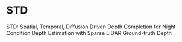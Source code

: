 # STD
STD: Spatial, Temporal, Diffusion Driven Depth Completion for Night Condition Depth Estimation with Sparse LiDAR Ground-truth Depth
